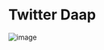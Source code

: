 # Twitter Daap 
![image](https://github.com/Asraf-2002/Twitter-DAPP/assets/97903179/cbac5f09-421f-488f-83e5-08c3fb28c3c4)
